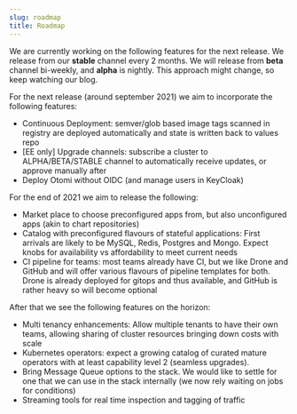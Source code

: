 ```yaml
---
slug: roadmap
title: Roadmap
---
```


We are currently working on the following features for the next release. We release from our **stable** channel every 2 months. We will release from **beta** channel bi-weekly, and **alpha** is nightly. This approach might change, so keep watching our blog.

For the next release (around september 2021) we aim to incorporate the following features:

- Continuous Deployment: semver/glob based image tags scanned in registry are deployed automatically and state is written back to values repo
- [EE only] Upgrade channels: subscribe a cluster to ALPHA/BETA/STABLE channel to automatically receive updates, or approve manually after
- Deploy Otomi without OIDC (and manage users in KeyCloak)

For the end of 2021 we aim to release the following:

- Market place to choose preconfigured apps from, but also unconfigured apps (akin to chart repositories)
- Catalog with preconfigured flavours of stateful applications: First arrivals are likely to be MySQL, Redis, Postgres and Mongo. Expect knobs for availability vs affordability to meet current needs
- CI pipeline for teams: most teams already have CI, but we like Drone and GitHub and will offer various flavours of pipeline templates for both. Drone is already deployed for gitops and thus available, and GitHub is rather heavy so will become optional

After that we see the following features on the horizon:

- Multi tenancy enhancements: Allow multiple tenants to have their own teams, allowing sharing of cluster resources bringing down costs with scale
- Kubernetes operators: expect a growing catalog of curated mature operators with at least capability level 2 (seamless upgrades).
- Bring Message Queue options to the stack. We would like to settle for one that we can use in the stack internally (we now rely waiting on jobs for conditions)
- Streaming tools for real time inspection and tagging of traffic
